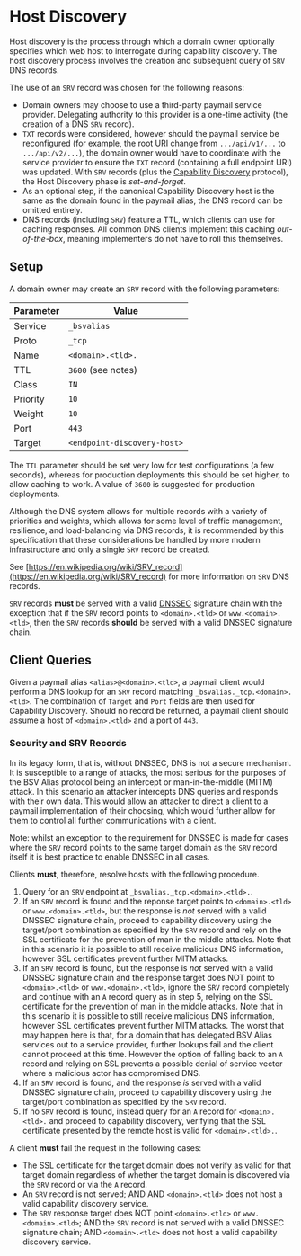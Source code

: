 # Host Discovery

Host discovery is the process through which a domain owner optionally specifies which web host to interrogate during capability discovery. The host discovery process involves the creation and subsequent query of `SRV` DNS records.

The use of an `SRV` record was chosen for the following reasons:

* Domain owners may choose to use a third-party paymail service provider. Delegating authority to this provider is a one-time activity (the creation of a DNS `SRV` record).
* `TXT` records were considered, however should the paymail service be reconfigured (for example, the root URI change from `.../api/v1/...` to `.../api/v2/...`), the domain owner would have to coordinate with the service provider to ensure the `TXT` record (containing a full endpoint URI) was updated. With `SRV` records (plus the [Capability Discovery](02-02-capability-discovery.md) protocol), the Host Discovery phase is _set-and-forget_.
* As an optional step, if the canonical Capability Discovery host is the same as the domain found in the paymail alias, the DNS record can be omitted entirely.
* DNS records (including `SRV`) feature a TTL, which clients can use for caching responses. All common DNS clients implement this caching _out-of-the-box_, meaning implementers do not have to roll this themselves.

## Setup

A domain owner may create an `SRV` record with the following parameters:

| Parameter | Value                       |
|-----------|-----------------------------|
| Service   | `_bsvalias`                 |
| Proto     | `_tcp`                      |
| Name      | `<domain>.<tld>.`           |
| TTL       | `3600` (see notes)          |
| Class     | `IN`                        |
| Priority  | `10`                        |
| Weight    | `10`                        |
| Port      | `443`                       |
| Target    | `<endpoint-discovery-host>` |

The `TTL` parameter should be set very low for test configurations (a few seconds), whereas for production deployments this should be set higher, to allow caching to work. A value of `3600` is suggested for production deployments.

Although the DNS system allows for multiple records with a variety of priorities and weights, which allows for some level of traffic management, resilience, and load-balancing via DNS records, it is recommended by this specification that these considerations be handled by more modern infrastructure and only a single `SRV` record be created.

See [https://en.wikipedia.org/wiki/SRV_record](https://en.wikipedia.org/wiki/SRV_record) for more information on `SRV` DNS records.

`SRV` records **must** be served with a valid [DNSSEC](https://en.wikipedia.org/wiki/Domain_Name_System_Security_Extensions) signature chain with the exception that if the `SRV` record points to `<domain>.<tld>` or `www.<domain>.<tld>`, then the `SRV` records **should** be served with a valid DNSSEC signature chain.

## Client Queries

Given a paymail alias `<alias>@<domain>.<tld>`, a paymail client would perform a DNS lookup for an `SRV` record matching `_bsvalias._tcp.<domain>.<tld>`. The combination of `Target` and `Port` fields are then used for Capability Discovery. Should no record be returned, a paymail client should assume a host of `<domain>.<tld>` and a port of `443`.

### Security and SRV Records

In its legacy form, that is, without DNSSEC, DNS is not a secure mechanism. It is susceptible to a range of attacks, the most serious for the purposes of the BSV Alias protocol being an intercept or man-in-the-middle (MITM) attack. In this scenario an attacker intercepts DNS queries and responds with their own data. This would allow an attacker to direct a client to a paymail implementation of their choosing, which would further allow for them to control all further communications with a client.

Note: whilst an exception to the requirement for DNSSEC is made for cases where the `SRV` record points to the same target domain as the `SRV` record itself it is best practice to enable DNSSEC in all cases.

Clients **must**, therefore, resolve hosts with the following procedure.

1. Query for an `SRV` endpoint at `_bsvalias._tcp.<domain>.<tld>.`.
1. If an `SRV` record is found and the reponse target points to `<domain>.<tld>` or `www.<domain>.<tld>`, but the response is _not_ served with a valid DNSSEC signature chain, proceed to capability discovery using the target/port combination as specified by the `SRV` record and rely on the SSL certificate for the prevention of man in the middle attacks. Note that in this scenario it is possible to still receive malicious DNS information, however SSL certificates prevent further MITM attacks.
1. If an `SRV` record is found, but the response is _not_ served with a valid DNSSEC signature chain and the response target does NOT point to `<domain>.<tld>` or `www.<domain>.<tld>`, ignore the `SRV` record completely and continue with an `A` record query as in step 5, relying on the SSL certificate for the prevention of man in the middle attacks. Note that in this scenario it is possible to still receive malicious DNS information, however SSL certificates prevent further MITM attacks. The worst that may happen here is that, for a domain that has delegated BSV Alias services out to a service provider, further lookups fail and the client cannot proceed at this time. However the option of falling back to an `A` record and relying on SSL prevents a possible denial of service vector where a malicious actor has compromised DNS.
1. If an `SRV` record is found, and the response _is_ served with a valid DNSSEC signature chain, proceed to capability discovery using the target/port combination as specified by the `SRV` record.
1. If no `SRV` record is found, instead query for an `A` record for `<domain>.<tld>.` and proceed to capability discovery, verifying that the SSL certificate presented by the remote host is valid for `<domain>.<tld>.`.

A client **must** fail the request in the following cases:
* The SSL certificate for the target domain does not verify as valid for that target domain regardless of whether the target domain is discovered via the `SRV` record or via the `A` record.
* An `SRV` record is not served; AND AND `<domain>.<tld>` does not host a valid capability discovery service.
* The `SRV` response target does NOT point `<domain>.<tld>` or `www.<domain>.<tld>`; AND the `SRV` record is not served with a valid DNSSEC signature chain; AND `<domain>.<tld>` does not host a valid capability discovery service.